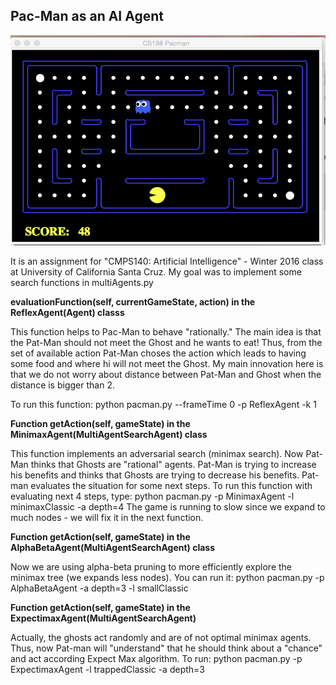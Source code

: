 ## Pac-Man as an AI Agent

![Mockup for feature A](https://github.com/Katy-katy/PYTHON-Pac-Man-as-an-AI-Agent/blob/master/Screen_shot.png)

It is an assignment for "CMPS140: Artificial Intelligence" - Winter 2016 class at University of California Santa Cruz.
My goal was to implement some search functions in multiAgents.py

**evaluationFunction(self, currentGameState, action) in the ReflexAgent(Agent) classs** 

This function helps to Pac-Man to behave "rationally." The main idea is that the Pat-Man should not meet the Ghost and he wants to eat!
Thus, from the set of available action Pat-Man choses the action which leads to having some food and where hi will not meet the Ghost.
 My main innovation here is that we do not worry about distance between Pat-Man and Ghost when the distance is bigger than 2.
 
 To run this function:
 python pacman.py --frameTime 0 -p ReflexAgent -k 1
 
**Function getAction(self, gameState) in the MinimaxAgent(MultiAgentSearchAgent) class**

This function implements an adversarial search (minimax search).
Now Pat-Man thinks that Ghosts are "rational" agents. Pat-Man is trying to increase his benefits and thinks that Ghosts are trying to decrease his benefits. 
Pat-man evaluates the situation for some next steps. To run this function with evaluating next 4 steps, type:
python pacman.py -p MinimaxAgent -l minimaxClassic -a depth=4
The game is running to slow since we expand to much nodes - we will fix it in the next function.

**Function getAction(self, gameState) in the AlphaBetaAgent(MultiAgentSearchAgent) class**

Now we are using alpha-beta pruning to more efficiently explore the minimax tree (we expands less nodes).
You can run it:
python pacman.py -p AlphaBetaAgent -a depth=3 -l smallClassic

**Function getAction(self, gameState) in the ExpectimaxAgent(MultiAgentSearchAgent)**

Actually, the ghosts act randomly and are of not optimal minimax agents.
Thus, now Pat-man will "understand" that  he should think about a "chance" and act according Expect Max algorithm. To run:
python pacman.py -p ExpectimaxAgent -l trappedClassic -a depth=3 
